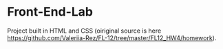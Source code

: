 # Front-End-Lab

Project built in HTML and CSS (oiriginal source is here https://github.com/Valeriia-Rez/FL-12/tree/master/FL12_HW4/homework).